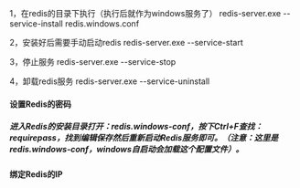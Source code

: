 1，在redis的目录下执行（执行后就作为windows服务了）
 redis-server.exe --service-install redis.windows.conf

2，安装好后需要手动启动redis
 redis-server.exe --service-start

3，停止服务
 redis-server.exe --service-stop

4，卸载redis服务
 redis-server.exe --service-uninstall

#### 设置Redis的密码

##### 进入Redis的安装目录打开：redis.windows-conf，按下Ctrl+F查找：requirepass，找到编辑保存然后重新启动Redis服务即可。（注意：这里是redis.windows-conf，windows自启动会加载这个配置文件）。

#### 绑定Redis的IP



